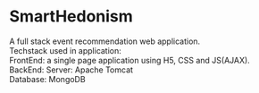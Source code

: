 # SmartHedonism
A full stack event recommendation web application.<br />
Techstack used in application:<br />
FrontEnd: a single page application using H5, CSS and JS(AJAX).<br />
BackEnd: Server: Apache Tomcat<br />
Database: MongoDB            <br />

